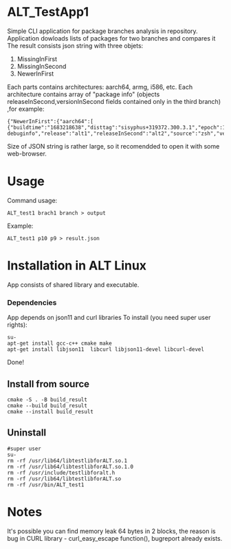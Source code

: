 # ALT_TestApp1
Simple CLI application for package branches analysis in repository.
Application dowloads lists of packages for two branches and compares it
The result consists json string with three objets:

1. MissingInFirst
2. MissingInSecond
3. NewerInFirst

Each parts contains architectures: aarch64, armg, i586, etc.
Each architecture contains array of "package info" (objects
releaseInSecond,versionInSecond fields contained only in the third branch) ,for example:
```
{"NewerInFirst":{"aarch64":[  {"buildtime":"1683218638","disttag":"sisyphus+319372.300.3.1","epoch":1,"name":"zsh-debuginfo","release":"alt1","releaseInSecond":"alt2","source":"zsh","version":"5.9","versionInSecond":"5.8.1,"}]}}
```
Size of JSON string is rather large, so it recomendded to open it with some web-browser.

# Usage 

Command usage:  
```
ALT_test1 brach1 branch > output
```
Example:  
```
ALT_test1 p10 p9 > result.json
```

# Installation in ALT Linux

App consists of shared library and executable.

### Dependencies
App depends on json11 and curl libraries
To install (you need super user rights): 

```
su-
apt-get install gcc-c++ cmake make
apt-get install libjson11  libcurl libjson11-devel libcurl-devel 
```

Done!

## Install from source
```
cmake -S . -B build_result
cmake --build build_result
cmake --install build_result

```
## Uninstall  
```
#super user
su-
rm -rf /usr/lib64/libtestlibforALT.so.1
rm -rf /usr/lib64/libtestlibforALT.so.1.0
rm -rf /usr/include/testlibforalt.h
rm -rf /usr/lib64/libtestlibforALT.so
rm -rf /usr/bin/ALT_test1

```
# Notes
It's possible you can find memory leak 64 bytes in 2 blocks, the reason is bug in CURL library - curl_easy_escape function(), bugreport already exists.










   
